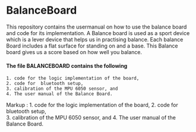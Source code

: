 # BalanceBoard

This repository contains the usermanual on how to use the balance board and code for its implementation. 
A Balance board is used as a sport device which is a lever device that helps us in practising balance. Each balance Board includes a flat surface for standing on and a base. This Balance board gives us a score based on how well you balance. 


#### The file BALANCEBOARD contains the following

    1. code for the logic implementation of the board, 
    2. code for  bluetooth setup,  
    3. calibration of the MPU 6050 sensor, and 
    4. The user manual of the Balance Board. 

 Markup : 1. code for the logic implementation of the board, 
        2. code for  bluetooth setup,  
        3. calibration of the MPU 6050 sensor, and 
        4. The user manual of the Balance Board. 
